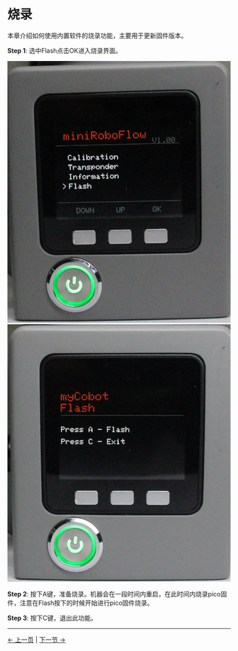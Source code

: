 # 烧录

本章介绍如何使用内置软件的烧录功能，主要用于更新固件版本。

**Step 1**: 选中Flash点击OK进入烧录界面。

![pic](../../../resources/4-FunctionsAndApplications/5-BasicFunctions/5.1-SystemInstructionsForUse/resources/m750/mainFlash.jpg)
![pic](../../../resources/4-FunctionsAndApplications/5-BasicFunctions/5.1-SystemInstructionsForUse/resources/m750/Flash.jpg)

**Step 2**: 按下A键，准备烧录。机器会在一段时间内重启，在此时间内烧录pico固件，注意在Flash按下的时候开始进行pico固件烧录。

**Step 3**: 按下C键，退出此功能。

---

[← 上一页](./5.1.5-information.md) | [下一节 →](../5.2-C650-Minirobot/README.md)